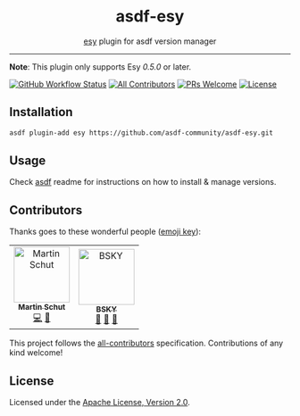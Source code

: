 <div align="center">
<h1>asdf-esy</h1>
<span><a href="https://esy.sh">esy</a> plugin for asdf version manager</span>
</div>
<hr />

**Note**: This plugin only supports Esy _0.5.0_ or later.

[![GitHub Workflow Status](https://img.shields.io/github/workflow/status/asdf-community/asdf-esy/Main%20workflow?style=flat-square)](https://github.com/asdf-community/asdf-esy/actions)
[![All Contributors](https://img.shields.io/badge/all_contributors-2-orange.svg?style=flat-square)](#contributors)
[![PRs Welcome](https://img.shields.io/badge/PRs-welcome-brightgreen.svg?style=flat-square)](http://makeapullrequest.com)
[![License](https://img.shields.io/github/license/asdf-community/asdf-esy?style=flat-square&color=brightgreen)](https://github.com/asdf-community/asdf-esy/blob/master/LICENSE)

## Installation

```bash
asdf plugin-add esy https://github.com/asdf-community/asdf-esy.git
```

## Usage

Check [asdf](https://github.com/asdf-vm/asdf) readme for instructions on how to
install & manage versions.

## Contributors

Thanks goes to these wonderful people ([emoji key](https://allcontributors.org/docs/en/emoji-key)):

<!-- ALL-CONTRIBUTORS-LIST:START - Do not remove or modify this section -->
<!-- prettier-ignore -->
<table>
  <tr>
    <td align="center"><a href="https://gitlab.com/schutm"><img src="https://avatars3.githubusercontent.com/u/1652928?v=4" width="100px;" alt="Martin Schut"/><br /><sub><b>Martin Schut</b></sub></a><br /><a href="https://github.com/asdf-community/asdf-esy/commits?author=schutm" title="Code">💻</a> <a href="https://github.com/asdf-community/asdf-esy/commits?author=schutm" title="Documentation">📖</a></td>
    <td align="center"><a href="https://bsky.moe"><img src="https://avatars3.githubusercontent.com/u/38746192?v=4" width="100px;" alt="BSKY"/><br /><sub><b>BSKY</b></sub></a><br /><a href="https://github.com/asdf-community/asdf-esy/issues?q=author%3Aimbsky" title="Bug reports">🐛</a> <a href="https://github.com/asdf-community/asdf-esy/commits?author=imbsky" title="Documentation">📖</a> <a href="#maintenance-imbsky" title="Maintenance">🚧</a></td>
  </tr>
</table>

<!-- ALL-CONTRIBUTORS-LIST:END -->

This project follows the [all-contributors](https://github.com/all-contributors/all-contributors) specification. Contributions of any kind welcome!

## License

Licensed under the
[Apache License, Version 2.0](https://www.apache.org/licenses/LICENSE-2.0).
